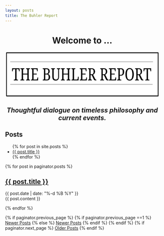 ```yaml
---
layout: posts
title: The Buhler Report
--- 
```



<center>

<h1> Welcome to ... </h1>

<img src="/img/TheBuhlerReport1.png" align="center" width="600" height="150">

<br>

<h2><i>Thoughtful dialogue on timeless philosophy and current events.</i></h2>

</center>


## Posts

<ul>
  {% for post in site.posts %}
    <li>
      <a href="{{ post.url }}">{{ post.title }}</a>
    </li>
  {% endfor %}
</ul>




{% for post in paginator.posts %}
    <div class="post">
    <h2><a class="post-link" href="{{ post.url}}">{{ post.title }}</a></h2>
      <div class="post-date">{{ post.date | date: "%-d %B %Y" }}</div>
      <div class="post-content">{{ post.content }}</div>
      </div>

{% endfor %}

<!-- Pagination links -->
<div class="pagination">
  {% if paginator.previous_page %}
    {% if paginator.previous_page ==1 %}
      <a href="{{ site.url }}" class="previous">Newer Posts</a>
    {% else %}
      <a href="/page{{ paginator.previous_page }}" class="previous">Newer Posts</a>
    {% endif %}
  {% endif %}
  {% if paginator.next_page %}
    <a href="/page{{ paginator.next_page }}" class="next">Older Posts</a>
  {% endif %}
</div>

<br>

<br>

